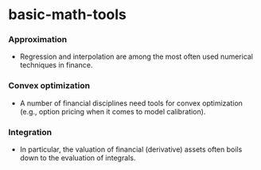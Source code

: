 # basic-math-tools
### Approximation
- Regression and interpolation are among the most often used numerical techniques in
finance.
### Convex optimization
- A number of financial disciplines need tools for convex optimization (e.g., option
pricing when it comes to model calibration).
### Integration
- In particular, the valuation of financial (derivative) assets often boils down to the
evaluation of integrals.
